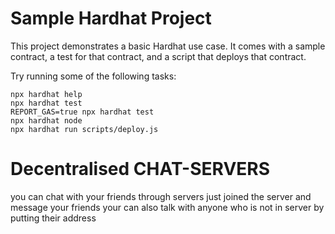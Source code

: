 # Sample Hardhat Project

This project demonstrates a basic Hardhat use case. It comes with a sample contract, a test for that contract, and a script that deploys that contract.

Try running some of the following tasks:

```shell
npx hardhat help
npx hardhat test
REPORT_GAS=true npx hardhat test
npx hardhat node
npx hardhat run scripts/deploy.js
```

# Decentralised CHAT-SERVERS
 you can chat with your friends through servers 
 just joined the server and message your friends
 your can also talk with anyone who is not in server by putting their address